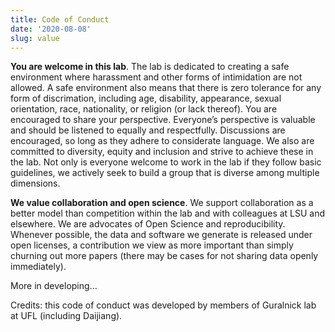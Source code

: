 ```yaml
---
title: Code of Conduct
date: '2020-08-08'
slug: value
---
```


**You are welcome in this lab**. The lab is dedicated to creating a safe environment where harassment and other forms of intimidation are not allowed. A safe environment also means that there is zero tolerance for any form of discrimation, including age, disability, appearance, sexual orientation, race, nationality, or religion (or lack thereof). You are encouraged to share your perspective. Everyone’s perspective is valuable and should be listened to equally and respectfully. Discussions are encouraged, so long as they adhere to considerate language. We also are committed to diversity, equity and inclusion and strive to achieve these in the lab. Not only is everyone welcome to work in the lab if they follow basic guidelines, we actively seek to build a group that is diverse among multiple dimensions.

**We value collaboration and open science**. We support collaboration as a better model than competition within the lab and with colleagues at LSU and elsewhere. We are advocates of Open Science and reproducibility. Whenever possible, the data and software we generate is released under open licenses, a contribution we view as more important than simply churning out more papers (there may be cases for not sharing data openly immediately).

More in developing...

Credits: this code of conduct was developed by members of Guralnick lab at UFL (including Daijiang).
